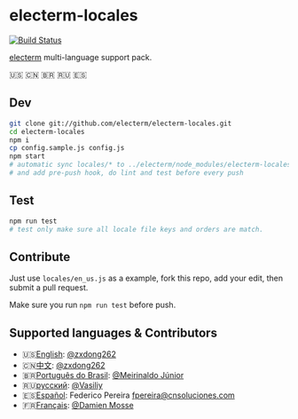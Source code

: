 # electerm-locales

[![Build Status](https://travis-ci.org/electerm/electerm-locales.svg?branch=release)](https://travis-ci.org/electerm/electerm-locales)

[electerm](https://electerm.html5beta.com) multi-language support pack.

🇺🇸 🇨🇳 🇧🇷 🇷🇺 🇪🇸

## Dev

```bash
git clone git://github.com/electerm/electerm-locales.git
cd electerm-locales
npm i
cp config.sample.js config.js
npm start
# automatic sync locales/* to ../electerm/node_modules/electerm-locales/locales/ for test
# and add pre-push hook, do lint and test before every push
```

## Test

```bash
npm run test
# test only make sure all locale file keys and orders are match.
```

## Contribute

Just use `locales/en_us.js` as a example, fork this repo, add your edit, then submit a pull request.

Make sure you run `npm run test` before push.

## Supported languages & Contributors

- 🇺🇸[English](locales/en_us.js): [@zxdong262](https://github.com/zxdong262)
- 🇨🇳[中文](locales/zh_cn.js): [@zxdong262](https://github.com/zxdong262)
- 🇧🇷[Português do Brasil](locales/pt_br.js): [@Meirinaldo Júnior](https://github.com/meirinaldojunior)
- 🇷🇺[русский](locales/ru_ru.js): [@Vasiliy](https://github.com/TheLetslook)
- 🇪🇸[Español](locales/es_es.js): Federico Pereira <fpereira@cnsoluciones.com>
- 🇫🇷[Français](locales/fr_fr.js): [@Damien Mosse](https://github.com/damosse31)
